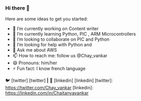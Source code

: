 ### Hi there 👋


Here are some ideas to get you started:

- 🔭 I’m currently working on Content writer
- 🌱 I’m currently learning Python, PIC , ARM Microcontrollers
- 👯 I’m looking to collaborate on PIC and Python
- 🤔 I’m looking for help with Python and 
- 💬 Ask me about AWS
- 📫 How to reach me: follow us @Chay_vankar
- 😄 Pronouns: him/her
- ⚡ Fun fact: I know french language

🐦 [twitter] [twitter] **|** 
👔 [linkedin] [linkedin]
[twitter]: https://twitter.com/Chay_vankar
[linkedin]: https://linkedin.com/in/Chaitanyavankar


